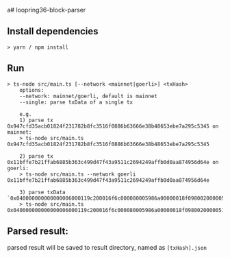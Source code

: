 a# loopring36-block-parser

## Install dependencies
```
> yarn / npm install
```

## Run
```
> ts-node src/main.ts [--network <mainnet|goerli>] <txHash>  
    options:   
    --network: mainnet/goerli, default is mainnet  
    --single: parse txData of a single tx

    e.g.   
    1) parse tx 0x947cfd35acb01824f231782b8fc3516f0886b63666e38b48653ebe7a295c5345 on mainnet:   
    > ts-node src/main.ts 0x947cfd35acb01824f231782b8fc3516f0886b63666e38b48653ebe7a295c5345  
    
    2) parse tx 0x11bffe7b21ffab6885b363c499d47f43a9511c2694249affb0d0aa874956d64e on goerli:  
    > ts-node src/main.ts --network goerli 0x11bffe7b21ffab6885b363c499d47f43a9511c2694249affb0d0aa874956d64e  
    
    3) parse txData `0x040000000000000006000119c200016f6c000080005986a00000018f0980020000051300000000000000000000000000000000000000000000000000000000000000000`:
    > ts-node src/main.ts 0x040000000000000006000119c200016f6c000080005986a00000018f0980020000051300000000000000000000000000000000000000000000000000000000000000000
```

## Parsed result:  
parsed result will be saved to result directory, named as `[txHash].json`
